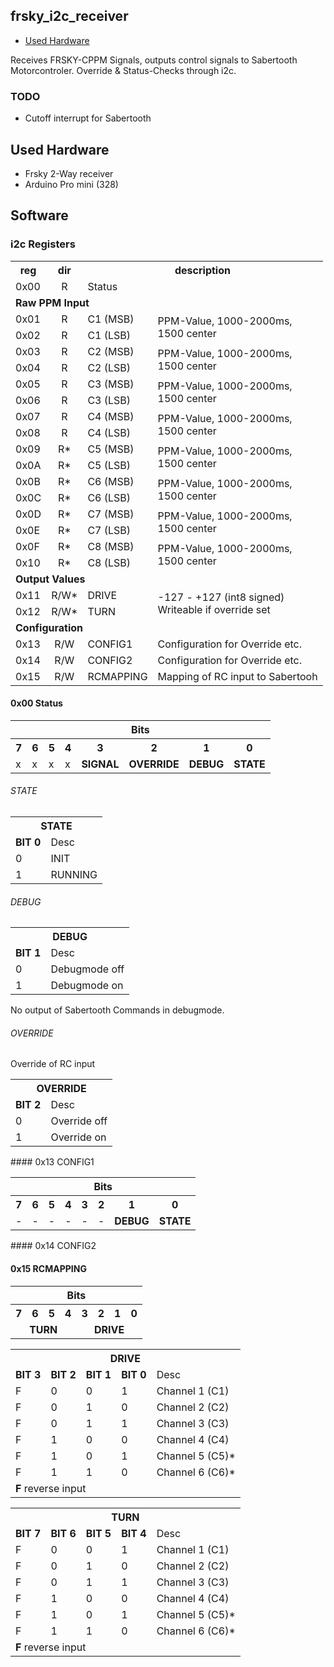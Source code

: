 frsky_i2c_receiver
------------------

 - [Used Hardware](#hardware)

Receives FRSKY-CPPM Signals, outputs control signals to Sabertooth Motorcontroler.
Override & Status-Checks through i2c.

### TODO
 - Cutoff interrupt for Sabertooth


<a id="hardware"></a>
Used Hardware
-------------
 - Frsky 2-Way receiver
 - Arduino Pro mini (328)

Software
--------
### i2c Registers
<table class="table table-striped">
  <tr>
    <th>reg</th>
    <th>dir</th>
    <th colspan="2">description</th>
  </tr>
  <tr>
    <td>0x00</td>
    <td align="center">R</td>
    <td colspan="2">Status</td>
  </tr>
  <tr>
    <td colspan="4"><strong>Raw PPM Input</strong></td>
  </tr>
  <tr>
    <td>0x01</td>
    <td align="center">R</td>
    <td>C1 (MSB)</td>
    <td rowspan="2">PPM-Value, 1000-2000ms,<br />
    1500 center</td>
  </tr>
  <tr>
    <td>0x02</td>
    <td align="center">R</td>
    <td>C1 (LSB)</td>
  </tr>
  <tr>
    <td>0x03</td>
    <td align="center">R</td>
    <td>C2 (MSB)</td>
    <td rowspan="2">PPM-Value, 1000-2000ms,<br />
    1500 center</td>
  </tr>
  <tr>
    <td>0x04</td>
    <td align="center">R</td>
    <td>C2 (LSB)</td>
  </tr>
  <tr>
    <td>0x05</td>
    <td align="center">R</td>
    <td>C3 (MSB)</td>
    <td rowspan="2">PPM-Value, 1000-2000ms,<br />
    1500 center</td>
  </tr>
  <tr>
    <td>0x06</td>
    <td align="center">R</td>
    <td>C3 (LSB)</td>
  </tr>
  <tr>
    <td>0x07</td>
    <td align="center">R</td>
    <td>C4 (MSB)</td>
    <td rowspan="2">PPM-Value, 1000-2000ms,<br />
    1500 center</td>
  </tr>
  <tr>
    <td>0x08</td>
    <td align="center">R</td>
    <td>C4 (LSB)</td>
  </tr>
  
  <tr>
    <td>0x09</td>
    <td align="center">R*</td>
    <td>C5 (MSB)</td>
    <td rowspan="2">PPM-Value, 1000-2000ms,<br />
    1500 center</td>
  </tr>
  <tr>
    <td>0x0A</td>
    <td align="center">R*</td>
    <td>C5 (LSB)</td>
  </tr>
  
  <tr>
    <td>0x0B</td>
    <td align="center">R*</td>
    <td>C6 (MSB)</td>
    <td rowspan="2">PPM-Value, 1000-2000ms,<br />
    1500 center</td>
  </tr>
  <tr>
    <td>0x0C</td>
    <td align="center">R*</td>
    <td>C6 (LSB)</td>
  </tr>

  <tr>
    <td>0x0D</td>
    <td align="center">R*</td>
    <td>C7 (MSB)</td>
    <td rowspan="2">PPM-Value, 1000-2000ms,<br />
    1500 center</td>
  </tr>
  <tr>
    <td>0x0E</td>
    <td align="center">R*</td>
    <td>C7 (LSB)</td>
  </tr>

  <tr>
    <td>0x0F</td>
    <td align="center">R*</td>
    <td>C8 (MSB)</td>
    <td rowspan="2">PPM-Value, 1000-2000ms,<br />
    1500 center</td>
  </tr>
  <tr>
    <td>0x10</td>
    <td align="center">R*</td>
    <td>C8 (LSB)</td>
  </tr>
  
  <tr>
    <td colspan="4"><strong>Output Values</strong></td>
  </tr>
  <tr>
    <td>0x11</td>
    <td align="center">R/W*</td>
    <td>DRIVE</td>
    <td rowspan="2">-127 - +127 (int8 signed)<br />
    Writeable if override set</td>
  </tr>
  <tr>
    <td>0x12</td>
    <td align="center">R/W*</td>
    <td>TURN</td>
  </tr>
  
  <tr>
    <td colspan="4"><strong>Configuration</strong></td>
  </tr>
  <tr>
    <td>0x13</td>
    <td align="center">R/W</td>
    <td>CONFIG1</td>
    <td>Configuration for Override etc.</td>
  </tr>
  <tr>
    <td>0x14</td>
    <td align="center">R/W</td>
    <td>CONFIG2</td>
    <td>Configuration for Override etc.</td>
  </tr>
  <tr>
    <td>0x15</td>
    <td align="center">R/W</td>
    <td>RCMAPPING</td>
    <td>Mapping of RC input to Sabertooh</td>
  </tr>
  
 
</table>

#### 0x00 Status

<table class="table table-striped">
<tr>
  <th colspan="8">Bits</th>
</tr>
<tr>
  <th>7</th>
  <th>6</th>
  <th>5</th>
  <th>4</th>
  <th>3</th>
  <th>2</th>
  <th>1</th>
  <th>0</th>
</tr>
<tr>
  <td>x</td>
  <td>x</td>
  <td>x</td>
  <td>x</td>
  <td><strong>SIGNAL</strong></td>
  <td><strong>OVERRIDE</strong></td>
  <td><strong>DEBUG</strong></td>
  <td><strong>STATE</strong></td>
</tr>
</table>

###### STATE
<table class="table table-striped">
  <tr>
    <th colspan="2">STATE</th>
  </tr>
  <tr>
    <td><strong>BIT 0</strong></td>
    <td>Desc</td>
  </tr>
  <tr>
    <td>0</td>
    <td>INIT</td>
  </tr>
  <tr>
    <td>1</td>
    <td>RUNNING</td>
  </tr>
</table>

###### DEBUG
<table class="table table-striped">
  <tr>
    <th colspan="2">DEBUG</th>
  </tr>
  <tr>
    <td><strong>BIT 1</strong></td>
    <td>Desc</td>
  </tr>
  <tr>
    <td>0</td>
    <td>Debugmode off</td>
  </tr>
  <tr>
    <td>1</td>
    <td>Debugmode on</td>
  </tr>
</table>
No output of Sabertooth Commands in debugmode.

###### OVERRIDE
Override of RC input
<table class="table table-striped">
  <tr>
    <th colspan="2">OVERRIDE</th>
  </tr>
  <tr>
    <td><strong>BIT 2</strong></td>
    <td>Desc</td>
  </tr>
  <tr>
    <td>0</td>
    <td>Override off</td>
  </tr>
  <tr>
    <td>1</td>
    <td>Override on</td>
  </tr>
</table>
#### 0x13 CONFIG1
<table class="table table-striped">
<tr>
  <th colspan="8">Bits</th>
</tr>
<tr>
  <th>7</th>
  <th>6</th>
  <th>5</th>
  <th>4</th>
  <th>3</th>
  <th>2</th>
  <th>1</th>
  <th>0</th>
</tr>
<tr>
  <td>-</td>
  <td>-</td>
  <td>-</td>
  <td>-</td>
  <td>-</td>
  <td>-</td>
  <td><strong>DEBUG</strong></td>
  <td><strong>STATE</strong></td>
</tr>
</table>
#### 0x14 CONFIG2

#### 0x15 RCMAPPING
<table class="table table-striped">
<tr>
  <th colspan="8">Bits</th>
</tr>
<tr>
  <th>7</th>
  <th>6</th>
  <th>5</th>
  <th>4</th>
  <th>3</th>
  <th>2</th>
  <th>1</th>
  <th>0</th>
</tr>
<tr>
  <td colspan="4" align="center"><strong>TURN</strong></td>
  <td colspan="4" align="center"><strong>DRIVE</strong></td>
</tr>
</table>

<table class="table table-striped">
  <tr>
    <th colspan="5">DRIVE</th>
  </tr>
  <tr>
    <td><strong>BIT 3</strong></td>
    <td><strong>BIT 2</strong></td>
    <td><strong>BIT 1</strong></td>
    <td><strong>BIT 0</strong></td>
    <td>Desc</td>
  </tr>
  <tr>
    <td>F</td>
    <td>0</td>
    <td>0</td>
    <td>1</td>
    <td>Channel 1 (C1)</td>
  </tr>
  <tr>
    <td>F</td>
    <td>0</td>
    <td>1</td>
    <td>0</td>
    <td>Channel 2 (C2)</td>
  </tr>
  <tr>
    <td>F</td>
    <td>0</td>
    <td>1</td>
    <td>1</td>
    <td>Channel 3 (C3)</td>
  </tr>
  <tr>
    <td>F</td>
    <td>1</td>
    <td>0</td>
    <td>0</td>
    <td>Channel 4 (C4)</td>
  </tr>
  <tr>
    <td>F</td>
    <td>1</td>
    <td>0</td>
    <td>1</td>
    <td>Channel 5 (C5)*</td>
  </tr>
  <tr>
    <td>F</td>
    <td>1</td>
    <td>1</td>
    <td>0</td>
    <td>Channel 6 (C6)*</td>
  </tr>
  <tr>
    <td colspan="5"><strong>F</strong> reverse input</td>
  </tr>
</table>

<table class="table table-striped">
  <tr>
    <th colspan="5">TURN</th>
  </tr>
  <tr>
    <td><strong>BIT 7</strong></td>
    <td><strong>BIT 6</strong></td>
    <td><strong>BIT 5</strong></td>
    <td><strong>BIT 4</strong></td>
    <td>Desc</td>
  </tr>
  <tr>
    <td>F</td>
    <td>0</td>
    <td>0</td>
    <td>1</td>
    <td>Channel 1 (C1)</td>
  </tr>
  <tr>
    <td>F</td>
    <td>0</td>
    <td>1</td>
    <td>0</td>
    <td>Channel 2 (C2)</td>
  </tr>
  <tr>
    <td>F</td>
    <td>0</td>
    <td>1</td>
    <td>1</td>
    <td>Channel 3 (C3)</td>
  </tr>
  <tr>
    <td>F</td>
    <td>1</td>
    <td>0</td>
    <td>0</td>
    <td>Channel 4 (C4)</td>
  </tr>
  <tr>
    <td>F</td>
    <td>1</td>
    <td>0</td>
    <td>1</td>
    <td>Channel 5 (C5)*</td>
  </tr>
  <tr>
    <td>F</td>
    <td>1</td>
    <td>1</td>
    <td>0</td>
    <td>Channel 6 (C6)*</td>
  </tr>
  <tr>
    <td colspan="5"><strong>F</strong> reverse input</td>
  </tr>
</table>